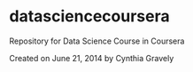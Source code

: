 datasciencecoursera
===================

Repository for Data Science Course in Coursera

Created on June 21, 2014 by Cynthia Gravely
